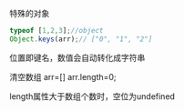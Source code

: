 特殊的对象
```js
typeof [1,2,3];//object
Object.keys(arr);// ["0", "1", "2"]
```
位置即键名，数值会自动转化成字符串

清空数组
arr=[]
arr.length=0;

length属性大于数组个数时，空位为undefined